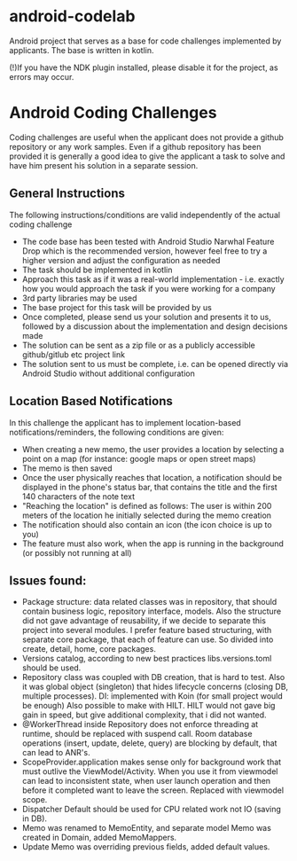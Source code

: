 # android-codelab
Android project that serves as a base for code challenges implemented by applicants.
The base is written in kotlin. 

(!)If you have the NDK plugin installed, please disable it for the project, as errors may occur.

# Android Coding Challenges
Coding challenges are useful when the applicant does not provide a github repository or any work samples. Even if a github repository has been provided it is generally a good idea to give the applicant a task to solve and have him present his solution in a separate session. 

## General Instructions
The following instructions/conditions are valid independently of the actual coding challenge

- The code base has been tested with Android Studio Narwhal Feature Drop which is the recommended version, however feel free to try a higher version and adjust the configuration as needed
- The task should be implemented in kotlin
- Approach this task as if it was a real-world implementation - i.e. exactly how you would approach the task if you were working for a company
- 3rd party libraries may be used
- The base project for this task will be provided by us
- Once completed, please send us your solution and presents it to us, followed by a discussion about the implementation and design decisions made
- The solution can be sent as a zip file or as a publicly accessible github/gitlub etc project link
- The solution sent to us must be complete, i.e. can be opened directly via Android Studio without additional configuration

## Location Based Notifications
In this challenge the applicant has to implement location-based notifications/reminders, the following conditions are given:

- When creating a new memo, the user provides a location by selecting a point on a map (for instance: google maps or open street maps)
- The memo is then saved
- Once the user physically reaches that location, a notification should be displayed in the phone's status bar, that contains the title and the first 140 characters of the note text
- "Reaching the location" is defined as follows: The user is within 200 meters of the location he initially selected during the memo creation
- The notification should also contain an icon (the icon choice is up to you)
- The feature must also work, when the app is running in the background (or possibly not running at all)

## Issues found:
- Package structure: data related classes was in repository, that should contain business logic, repository interface, models. 
Also the structure did not gave advantage of reusability, if we decide to separate this project into several modules.
I prefer feature based structuring, with separate core package, that each of feature can use. So divided into create, detail, home, core packages.
- Versions catalog, according to new best practices libs.versions.toml should be used.
- Repository class was coupled with DB creation, that is hard to test. Also it was global object (singleton) that hides lifecycle concerns (closing DB, multiple processes). 
DI: implemented with Koin (for small project would be enough) Also possible to make with HILT. HILT would not gave big gain in speed, but give additional complexity, that i did not wanted.
- @WorkerThread  inside Repository does not enforce threading at runtime, should be replaced with suspend call. Room database operations (insert, update, delete, query) are blocking by default, that can lead to ANR's.
- ScopeProvider.application makes sense only for background work that must outlive the ViewModel/Activity.
When you use it from viewmodel can lead to inconsistent state, when user launch operation and then before it completed want to leave the screen. Replaced with viewmodel scope.
- Dispatcher Default should be used for CPU related work not IO (saving in DB).
- Memo was renamed to MemoEntity, and separate model Memo was created in Domain, added MemoMappers.
- Update Memo was overriding previous fields, added default values.
